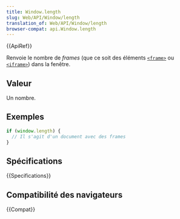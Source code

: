 ```yaml
---
title: Window.length
slug: Web/API/Window/length
translation_of: Web/API/Window/length
browser-compat: api.Window.length
---
```

{{ApiRef}}

Renvoie le nombre de <i lang="en">frames</i> (que ce soit des éléments [`<frame>`](/fr/docs/Web/HTML/Element/frame) ou [`<iframe>`](/fr/docs/Web/HTML/Element/iframe)) dans la fenêtre.

## Valeur

Un nombre.

## Exemples

```js
if (window.length) {
  // Il s'agit d'un document avec des frames
}
```

## Spécifications

{{Specifications}}

## Compatibilité des navigateurs

{{Compat}}
